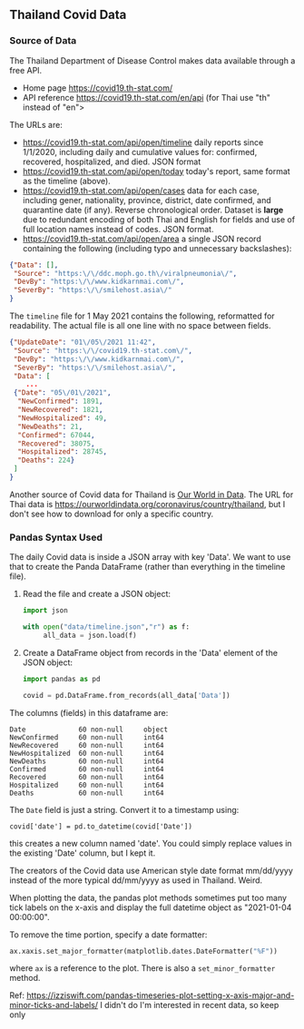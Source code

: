 ## Thailand Covid Data


### Source of Data

The Thailand Department of Disease Control makes data available through
a free API.
* Home page <https://covid19.th-stat.com/>
* API reference <https://covid19.th-stat.com/en/api> (for Thai use "th" instead of "en">

The URLs are:

* <https://covid19.th-stat.com/api/open/timeline> daily reports since 1/1/2020, including daily and cumulative values for: confirmed, recovered, hospitalized, and died. JSON format
* <https://covid19.th-stat.com/api/open/today> today's report, same format as the timeline (above).
* <https://covid19.th-stat.com/api/open/cases> data for each case, including gener, nationality, province, district, date confirmed, and quarantine date (if any).  Reverse chronological order. Dataset is **large** due to redundant encoding of both Thai and English for fields and use of full location names instead of codes. JSON format.
* <https://covid19.th-stat.com/api/open/area> a single JSON record containing the following (including typo and unnecessary backslashes):

```json
{"Data": [],
 "Source": "https:\/\/ddc.moph.go.th\/viralpneumonia\/",
 "DevBy": "https:\/\/www.kidkarnmai.com\/",
 "SeverBy": "https:\/\/smilehost.asia\/"
}
```

The `timeline` file for 1 May 2021 contains the following, reformatted for readability.
The actual file is all one line with no space between fields.
```json
{"UpdateDate": "01\/05\/2021 11:42",
 "Source": "https:\/\/covid19.th-stat.com\/",
 "DevBy": "https:\/\/www.kidkarnmai.com\/",
 "SeverBy": "https:\/\/smilehost.asia\/",
 "Data": [
    ...
 {"Date": "05\/01\/2021",
  "NewConfirmed": 1891,
  "NewRecovered": 1821,
  "NewHospitalized": 49,
  "NewDeaths": 21,
  "Confirmed": 67044,
  "Recovered": 38075,
  "Hospitalized": 28745,
  "Deaths": 224}
 ]
}
```

Another source of Covid data for Thailand is [Our World in Data](https://ourworldindata.org/coronavirus/).  The URL for Thai data is <https://ourworldindata.org/coronavirus/country/thailand>, but I don't see how to download for only a specific country.

### Pandas Syntax Used

The daily Covid data is inside a JSON array with key 'Data'.  We want to use that to create the Panda DataFrame (rather than everything in the timeline file).

1. Read the file and create a JSON object:
   ```python
   import json

   with open("data/timeline.json","r") as f:
        all_data = json.load(f)
   ```
2. Create a DataFrame object from records in the 'Data' element of the JSON object:
   ```python
   import pandas as pd

   covid = pd.DataFrame.from_records(all_data['Data'])
   ```

The columns (fields) in this dataframe are:
```
Date             60 non-null     object
NewConfirmed     60 non-null     int64         
NewRecovered     60 non-null     int64         
NewHospitalized  60 non-null     int64         
NewDeaths        60 non-null     int64         
Confirmed        60 non-null     int64         
Recovered        60 non-null     int64         
Hospitalized     60 non-null     int64         
Deaths           60 non-null     int64 
```

The `Date` field is just a string. Convert it to a timestamp using:
```
covid['date'] = pd.to_datetime(covid['Date'])
```
this creates a new column named 'date'. You could simply replace values
in the existing 'Date' column, but I kept it.

The creators of the Covid data use American style date format mm/dd/yyyy
instead of the more typical dd/mm/yyyy as used in Thailand. Weird.

When plotting the data, the pandas plot methods sometimes put too many
tick labels on the x-axis and display the full datetime object as "2021-01-04 00:00:00". 

To remove the time portion, specify a date formatter:
```python
ax.xaxis.set_major_formatter(matplotlib.dates.DateFormatter("%F"))
```
where `ax` is a reference to the plot.  There is also a `set_minor_formatter` method.


Ref: <https://izziswift.com/pandas-timeseries-plot-setting-x-axis-major-and-minor-ticks-and-labels/>
I didn't do
I'm interested in recent data, so keep only 
